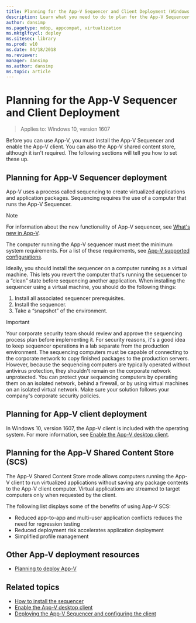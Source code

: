 ```yaml
---
title: Planning for the App-V Sequencer and Client Deployment (Windows 10)
description: Learn what you need to do to plan for the App-V Sequencer and Client deployment, and where to find additional information about the deployment process.
author: dansimp
ms.pagetype: mdop, appcompat, virtualization
ms.mktglfcycl: deploy
ms.sitesec: library
ms.prod: w10
ms.date: 04/18/2018
ms.reviewer: 
manager: dansimp
ms.author: dansimp
ms.topic: article
---
```

# Planning for the App-V Sequencer and Client Deployment

>Applies to: Windows 10, version 1607

Before you can use App-V, you must install the App-V Sequencer and enable the App-V client. You can also the App-V shared content store, although it isn't required. The following sections will tell you how to set these up.

## Planning for App-V Sequencer deployment

App-V uses a process called sequencing to create virtualized applications and application packages. Sequencing requires the use of a computer that runs the App-V Sequencer.

> [!NOTE]
> For information about the new functionality of App-V sequencer, see [What's new in App-V](appv-about-appv.md).

The computer running the App-V sequencer must meet the minimum system requirements. For a list of these requirements, see [App-V supported configurations](appv-supported-configurations.md).

Ideally, you should install the sequencer on a computer running as a virtual machine. This lets you revert the computer that's running the sequencer to a “clean” state before sequencing another application. When installing the sequencer using a virtual machine, you should do the following things:

1. Install all associated sequencer prerequisites.
2. Install the sequencer.
3. Take a “snapshot” of the environment.

>[!IMPORTANT]
>Your corporate security team should review and approve the sequencing process plan before implementing it. For security reasons, it's a good idea to keep sequencer operations in a lab separate from the production environment. The sequencing computers must be capable of connecting to the corporate network to copy finished packages to the production servers. However, because the sequencing computers are typically operated without antivirus protection, they shouldn't remain on the corporate network unprotected. You can protect your sequencing computers by operating them on an isolated network, behind a firewall, or by using virtual machines on an isolated virtual network. Make sure your solution follows your company's corporate security policies.

## Planning for App-V client deployment

In Windows 10, version 1607, the App-V client is included with the operating system. For more information, see [Enable the App-V desktop client](appv-enable-the-app-v-desktop-client.md).

## Planning for the App-V Shared Content Store (SCS)

The App-V Shared Content Store mode allows computers running the App-V client to run virtualized applications without saving any package contents to the App-V client computer. Virtual applications are streamed to target computers only when requested by the client.

The following list displays some of the benefits of using App-V SCS:

* Reduced app-to-app and multi-user application conflicts reduces the need for regression testing
* Reduced deployment risk accelerates application deployment
* Simplified profile management





## Other App-V deployment resources

* [Planning to deploy App-V](appv-planning-to-deploy-appv.md)

## Related topics

* [How to install the sequencer](appv-install-the-sequencer.md)
* [Enable the App-V desktop client](appv-enable-the-app-v-desktop-client.md)
* [Deploying the App-V Sequencer and configuring the client](appv-deploying-the-appv-sequencer-and-client.md)
